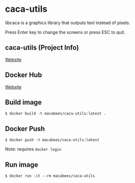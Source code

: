 # caca-utils
libcaca is a graphics library that outputs text instead of pixels. 

Press Enter key to change the screens or press ESC to quit.

## caca-utils (Project Info)
[Website](http://caca.zoy.org/wiki/libcaca)

## Docker Hub
[Website](https://hub.docker.com/r/macabees/caca-utils/)

## Build image
`$ docker build -t macabees/caca-utils:latest .`

## Docker Push
`$ docker push -t macabees/caca-utils:latest`

Note: requires `docker login`

## Run image
`$ docker run -it --rm macabees/caca-utils`
